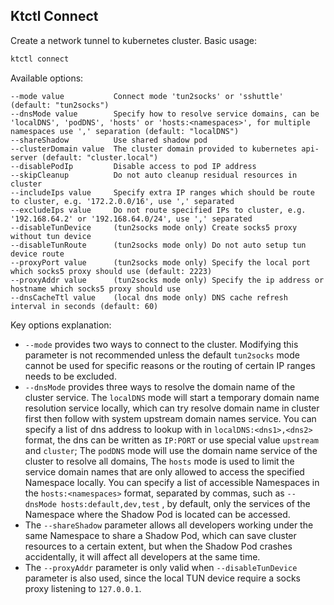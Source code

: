 Ktctl Connect
---

Create a network tunnel to kubernetes cluster. Basic usage:

```bash
ktctl connect
```

Available options:

```
--mode value           Connect mode 'tun2socks' or 'sshuttle' (default: "tun2socks")
--dnsMode value        Specify how to resolve service domains, can be 'localDNS', 'podDNS', 'hosts' or 'hosts:<namespaces>', for multiple namespaces use ',' separation (default: "localDNS")
--shareShadow          Use shared shadow pod
--clusterDomain value  The cluster domain provided to kubernetes api-server (default: "cluster.local")
--disablePodIp         Disable access to pod IP address
--skipCleanup          Do not auto cleanup residual resources in cluster
--includeIps value     Specify extra IP ranges which should be route to cluster, e.g. '172.2.0.0/16', use ',' separated
--excludeIps value     Do not route specified IPs to cluster, e.g. '192.168.64.2' or '192.168.64.0/24', use ',' separated
--disableTunDevice     (tun2socks mode only) Create socks5 proxy without tun device
--disableTunRoute      (tun2socks mode only) Do not auto setup tun device route
--proxyPort value      (tun2socks mode only) Specify the local port which socks5 proxy should use (default: 2223)
--proxyAddr value      (tun2socks mode only) Specify the ip address or hostname which socks5 proxy should use
--dnsCacheTtl value    (local dns mode only) DNS cache refresh interval in seconds (default: 60)
```

Key options explanation:

- `--mode` provides two ways to connect to the cluster. Modifying this parameter is not recommended unless the default `tun2socks` mode cannot be used for specific reasons or the routing of certain IP ranges needs to be excluded.
- `--dnsMode` provides three ways to resolve the domain name of the cluster service.
  The `localDNS` mode will start a temporary domain name resolution service locally, which can try resolve domain name in cluster first then follow with system upstream domain names service. You can specify a list of dns address to lookup with in `localDNS:<dns1>,<dns2>` format, the dns can be written as `IP:PORT` or use special value `upstream` and `cluster`;
  The `podDNS` mode will use the domain name service of the cluster to resolve all domains,
  The `hosts` mode is used to limit the service domain names that are only allowed to access the specified Namespace locally. You can specify a list of accessible Namespaces in the `hosts:<namespaces>` format, separated by commas, such as `--dnsMode hosts:default,dev,test` , by default, only the services of the Namespace where the Shadow Pod is located can be accessed.
- The `--shareShadow` parameter allows all developers working under the same Namespace to share a Shadow Pod, which can save cluster resources to a certain extent, but when the Shadow Pod crashes accidentally, it will affect all developers at the same time.
- The `--proxyAddr` parameter is only valid when `--disableTunDevice` parameter is also used, since the local TUN device require a socks proxy listening to `127.0.0.1`.